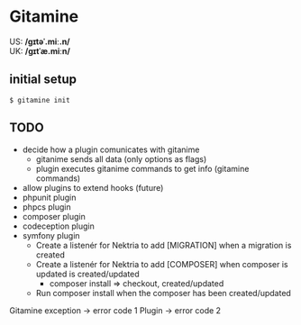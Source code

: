 # Gitamine 

US: **/ɡɪtəˈ.miː.n/** \
UK: **/ɡɪtˈæ.miːn/**

## initial setup

```
$ gitamine init
```

## TODO

- decide how a plugin comunicates with gitanime 
    * gitanime sends all data (only options as flags)
    * plugin executes gitanime commands to get info (gitamine commands)
- allow plugins to extend hooks (future)
- phpunit plugin
- phpcs plugin
- composer plugin
- codeception plugin
- symfony plugin
    * Create a listenér for Nektria to add [MIGRATION] when a migration is created
    * Create a listenér for Nektria to add [COMPOSER] when composer is updated is created/updated
        * composer install => checkout, created/updated
    * Run composer install when the composer has been created/updated

Gitamine exception -> error code 1
Plugin             -> error code 2
